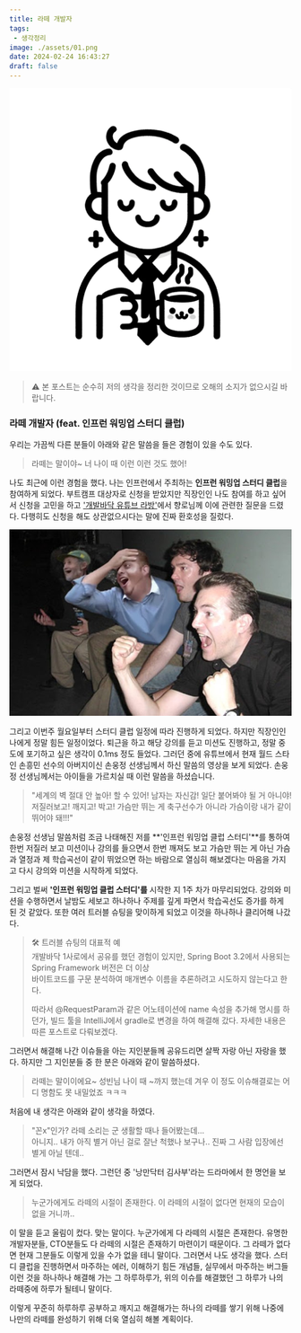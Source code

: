 ```yaml
---
title: 라떼 개발자
tags:
 - 생각정리
image: ./assets/01.png
date: 2024-02-24 16:43:27
draft: false
---
```


![banner](./assets/01.png) 

> ⚠️ 본 포스트는 순수히 저의 생각을 정리한 것이므로 오해의 소지가 없으시길 바랍니다.

### 라떼 개발자 (feat. 인프런 워밍업 스터디 클럽)

우리는 가끔씩 다른 분들이 아래와 같은 말씀을 들은 경험이 있을 수도 있다.

> 라떼는 말이야~ 너 나이 때 이런 이런 것도 했어!

나도 최근에 이런 경험을 했다. 나는 인프런에서 주최하는 **인프런 워밍업 스터디 클럽**을 참여하게 되었다. 부트캠프 대상자로 신청을 받았지만 직장인인 나도 참여를 하고 싶어서 신청을 고민을 하고 ['개발바닥 유튜브 라방'](https://www.youtube.com/watch?v=u0hoYYYjd_k "'개발바닥 유튜브 라방'")에서 향로님께 이에 관련한 질문을 드렸다. 다행히도 신청을 해도 상관없으시다는 말에 진짜 환호성을 질렀다.

![reference](./assets/reference.jpeg)

그리고 이번주 월요일부터 스터디 클럽 일정에 따라 진행하게 되었다. 하지만 직장인인 나에게 정말 힘든 일정이었다. 퇴근을 하고 해당 강의를 듣고 미션도 진행하고, 정말 중도에 포기하고 싶은 생각이 0.1ms 정도 들었다. 그러던 중에 유튜브에서 현재 월드 스타인 손흥민 선수의 아버지이신 손웅정 선생님께서 하신 말씀의 영상을 보게 되었다. 손웅정 선생님께서는 아이들을 가르치실 때 이런 말씀을 하셨습니다.

> "세계의 벽 절대 안 높아! 할 수 있어! 남자는 자신감! 일단 붙어봐야 될 거 아니야! 저질러보고! 깨지고! 박고! 가슴만 뛰는 게 축구선수가 아니라 가슴이랑 내가 같이 뛰어야 돼!!!"

손웅정 선생님 말씀처럼 조금 나태해진 저를 **'인프런 워밍업 클럽 스터디'**를 통하여 한번 저질러 보고 미션이나 강의를 들으면서 한번 깨져도 보고 가슴만 뛰는 게 아닌 가슴과 열정과 제 학습곡선이 같이 뛰었으면 하는 바람으로 열심히 해보겠다는 마음을 가지고 다시 강의와 미션을 시작하게 되었다.

그리고 벌써 **'인프런 워밍업 클럽 스터디'를** 시작한 지 1주 차가 마무리되었다. 강의와 미션을 수행하면서 날밤도 세보고 하나하나 주제를 깊게 파면서 학습곡선도 증가를 하게 된 것 같았다. 또한 여러 트러블 슈팅을 맞이하게 되었고 이것을 하나하나 클리어해 나갔다.

> 🛠 트러블 슈팅의 대표적 예  
> 개발바닥 1사로에서 공유를 했던 경험이 있지만, Spring Boot 3.2에서 사용되는 Spring Framework 버전은 더 이상   
> 바이트코드를 구문 분석하여 매개변수 이름을 추론하려고 시도하지 않는다고 한다.  
>   
> 따라서 @RequestParam과 같은 어노테이션에 name 속성을 추가해 명시를 하던가, 빌드 툴을 IntelliJ에서 gradle로 변경을 하여 해결해 갔다. 자세한 내용은 따른 포스트로 다뤄보겠다.

그러면서 해결해 나간 이슈들을 아는 지인분들께 공유드리면 살짝 자랑 아닌 자랑을 했다. 하지만 그 지인분들 중 한 분은 아래와 같이 말씀하셨다.

> 라떼는 말이이에요~ 성빈님 나이 때 ~까지 했는데 겨우 이 정도 이슈해결로는 어디 명함도 못 내밀었죠 ㅋㅋㅋ

처음에 내 생각은 아래와 같이 생각을 하였다.

> "꼰x"인가? 라떼 소리는 군 생활할 때나 들어봤는데...  
> 아니지.. 내가 아직 별거 아닌 걸로 잘난 척했나 보구나.. 진짜 그 사람 입장에선 별게 아닐 텐데..

그러면서 잠시 낙담을 했다. 그런던 중 '낭만닥터 김사부'라는 드라마에서 한 명언을 보게 되었다.

> 누군가에게도 라떼의 시절이 존재한다. 이 라떼의 시절이 없다면 현재의 모습이 없을 거니까..

이 말을 듣고 울림이 컸다. 맞는 말이다. 누군가에게 다 라떼의 시절은 존재한다. 유명한 개발자분들, CTO분들도 다 라떼의 시절은 존재하기 마련이기 때문이다. 그 라떼가 없다면 현재 그분들도 이렇게 있을 수가 없을 테니 말이다. 그러면서 나도 생각을 했다. 스터디 클럽을 진행하면서 마주하는 에러, 이해하기 힘든 개념들, 실무에서 마주하는 버그들 이런 것을 하나하나 해결해 가는 그 하루하루가, 위의 이슈를 해결했던 그 하루가 나의 라떼중에 하루가 될테니 말이다.

이렇게 꾸준히 하루하루 공부하고 깨지고 해결해가는 하나의 라떼를 쌓기 위해 나중에 나만의 라떼를 완성하기 위해 더욱 열심히 해볼 계획이다.